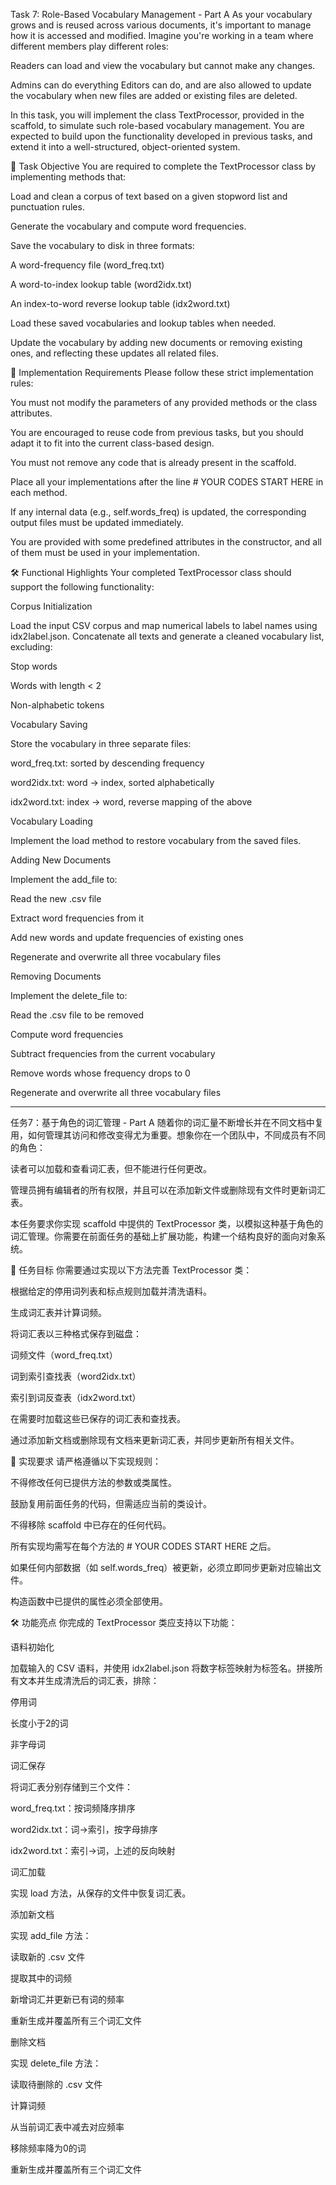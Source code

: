 Task 7: Role-Based Vocabulary Management - Part A
As your vocabulary grows and is reused across various documents, it's important to manage how it is accessed and modified. Imagine you're working in a team where different members play different roles:

Readers can load and view the vocabulary but cannot make any changes.

Admins can do everything Editors can do, and are also allowed to update the vocabulary when new files are added or existing files are deleted.

In this task, you will implement the class TextProcessor, provided in the scaffold, to simulate such role-based vocabulary management. You are expected to build upon the functionality developed in previous tasks, and extend it into a well-structured, object-oriented system.

📌 Task Objective
You are required to complete the TextProcessor class by implementing methods that:

Load and clean a corpus of text based on a given stopword list and punctuation rules.

Generate the vocabulary and compute word frequencies.

Save the vocabulary to disk in three formats:

A word-frequency file (word_freq.txt)

A word-to-index lookup table (word2idx.txt)

An index-to-word reverse lookup table (idx2word.txt)

Load these saved vocabularies and lookup tables when needed.

Update the vocabulary by adding new documents or removing existing ones, and reflecting these updates all related files.

🧠 Implementation Requirements
Please follow these strict implementation rules:

You must not modify the parameters of any provided methods or the class attributes.

You are encouraged to reuse code from previous tasks, but you should adapt it to fit into the current class-based design.

You must not remove any code that is already present in the scaffold.

Place all your implementations after the line # YOUR CODES START HERE in each method.

If any internal data (e.g., self.words_freq) is updated, the corresponding output files must be updated immediately.

You are provided with some predefined attributes in the constructor, and all of them must be used in your implementation.

🛠️ Functional Highlights
Your completed TextProcessor class should support the following functionality:

Corpus Initialization

Load the input CSV corpus and map numerical labels to label names using idx2label.json. Concatenate all texts and generate a cleaned vocabulary list, excluding:

Stop words

Words with length < 2

Non-alphabetic tokens

Vocabulary Saving

Store the vocabulary in three separate files:

word_freq.txt: sorted by descending frequency

word2idx.txt: word → index, sorted alphabetically

idx2word.txt: index → word, reverse mapping of the above

Vocabulary Loading

Implement the load method to restore vocabulary from the saved files.

Adding New Documents

Implement the add_file to:

Read the new .csv file

Extract word frequencies from it

Add new words and update frequencies of existing ones

Regenerate and overwrite all three vocabulary files

Removing Documents

Implement the delete_file to:

Read the .csv file to be removed

Compute word frequencies

Subtract frequencies from the current vocabulary

Remove words whose frequency drops to 0

Regenerate and overwrite all three vocabulary files

---

任务7：基于角色的词汇管理 - Part A
随着你的词汇量不断增长并在不同文档中复用，如何管理其访问和修改变得尤为重要。想象你在一个团队中，不同成员有不同的角色：

读者可以加载和查看词汇表，但不能进行任何更改。

管理员拥有编辑者的所有权限，并且可以在添加新文件或删除现有文件时更新词汇表。

本任务要求你实现 scaffold 中提供的 TextProcessor 类，以模拟这种基于角色的词汇管理。你需要在前面任务的基础上扩展功能，构建一个结构良好的面向对象系统。

📌 任务目标
你需要通过实现以下方法完善 TextProcessor 类：

根据给定的停用词列表和标点规则加载并清洗语料。

生成词汇表并计算词频。

将词汇表以三种格式保存到磁盘：

词频文件（word_freq.txt）

词到索引查找表（word2idx.txt）

索引到词反查表（idx2word.txt）

在需要时加载这些已保存的词汇表和查找表。

通过添加新文档或删除现有文档来更新词汇表，并同步更新所有相关文件。

🧠 实现要求
请严格遵循以下实现规则：

不得修改任何已提供方法的参数或类属性。

鼓励复用前面任务的代码，但需适应当前的类设计。

不得移除 scaffold 中已存在的任何代码。

所有实现均需写在每个方法的 # YOUR CODES START HERE 之后。

如果任何内部数据（如 self.words_freq）被更新，必须立即同步更新对应输出文件。

构造函数中已提供的属性必须全部使用。

🛠️ 功能亮点
你完成的 TextProcessor 类应支持以下功能：

语料初始化

加载输入的 CSV 语料，并使用 idx2label.json 将数字标签映射为标签名。拼接所有文本并生成清洗后的词汇表，排除：

停用词

长度小于2的词

非字母词

词汇保存

将词汇表分别存储到三个文件：

word_freq.txt：按词频降序排序

word2idx.txt：词→索引，按字母排序

idx2word.txt：索引→词，上述的反向映射

词汇加载

实现 load 方法，从保存的文件中恢复词汇表。

添加新文档

实现 add_file 方法：

读取新的 .csv 文件

提取其中的词频

新增词汇并更新已有词的频率

重新生成并覆盖所有三个词汇文件

删除文档

实现 delete_file 方法：

读取待删除的 .csv 文件

计算词频

从当前词汇表中减去对应频率

移除频率降为0的词

重新生成并覆盖所有三个词汇文件